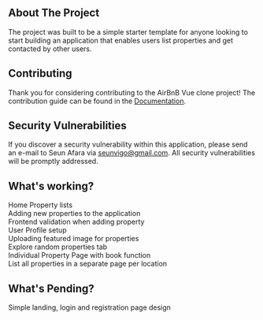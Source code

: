 
## About The Project

The project was built to be a simple starter template for anyone looking to start building an application that enables users list properties and get contacted by other users.


## Contributing

Thank you for considering contributing to the AirBnB Vue clone project! The contribution guide can be found in the [Documentation](https://).

## Security Vulnerabilities

If you discover a security vulnerability within this application, please send an e-mail to Seun Afara via [seunvigo@gmail.com](mailto:seunvigo@gmail.com). All security vulnerabilities will be promptly addressed.

## What's working?

Home Property lists <br>
Adding new properties to the application <br>
Frontend validation when adding property <br>
User Profile setup <br>
Uploading featured image for properties <br>
Explore random properties tab <br>
Individual Property Page with book function <br>
List all properties in a separate page per location <br>

## What's Pending?
Simple landing, login and registration page design <br>